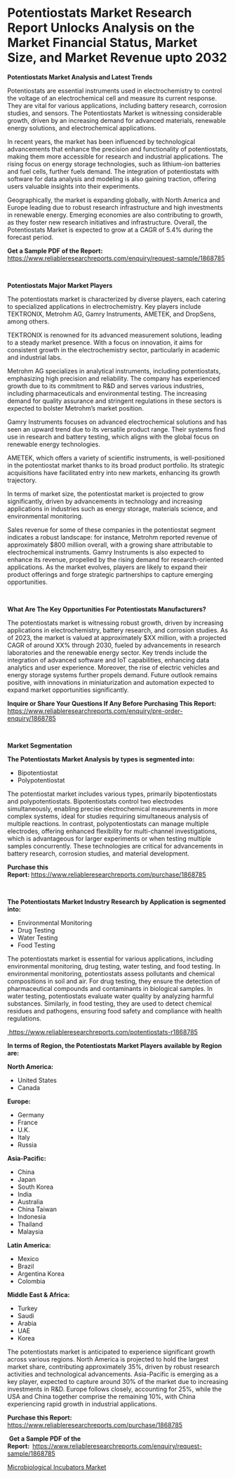 <p><h1>Potentiostats Market Research Report Unlocks Analysis on the Market Financial Status, Market Size, and Market Revenue upto 2032</h1></p><p><strong>Potentiostats Market Analysis and Latest Trends</strong></p>
<p><p>Potentiostats are essential instruments used in electrochemistry to control the voltage of an electrochemical cell and measure its current response. They are vital for various applications, including battery research, corrosion studies, and sensors. The Potentiostats Market is witnessing considerable growth, driven by an increasing demand for advanced materials, renewable energy solutions, and electrochemical applications.</p><p>In recent years, the market has been influenced by technological advancements that enhance the precision and functionality of potentiostats, making them more accessible for research and industrial applications. The rising focus on energy storage technologies, such as lithium-ion batteries and fuel cells, further fuels demand. The integration of potentiostats with software for data analysis and modeling is also gaining traction, offering users valuable insights into their experiments.</p><p>Geographically, the market is expanding globally, with North America and Europe leading due to robust research infrastructure and high investments in renewable energy. Emerging economies are also contributing to growth, as they foster new research initiatives and infrastructure. Overall, the Potentiostats Market is expected to grow at a CAGR of 5.4% during the forecast period.</p></p>
<p><strong>Get a Sample PDF of the Report:&nbsp;</strong> <a href="https://www.reliableresearchreports.com/enquiry/request-sample/1868785?utm_campaign=2657&utm_medium=2&utm_source=Github&utm_content=ia&utm_term=08042025&utm_id=potentiostats">https://www.reliableresearchreports.com/enquiry/request-sample/1868785</a></p>
<p>&nbsp;</p>
<p><strong>Potentiostats Major Market Players</strong></p>
<p><p>The potentiostats market is characterized by diverse players, each catering to specialized applications in electrochemistry. Key players include TEKTRONIX, Metrohm AG, Gamry Instruments, AMETEK, and DropSens, among others. </p><p>TEKTRONIX is renowned for its advanced measurement solutions, leading to a steady market presence. With a focus on innovation, it aims for consistent growth in the electrochemistry sector, particularly in academic and industrial labs.</p><p>Metrohm AG specializes in analytical instruments, including potentiostats, emphasizing high precision and reliability. The company has experienced growth due to its commitment to R&D and serves various industries, including pharmaceuticals and environmental testing. The increasing demand for quality assurance and stringent regulations in these sectors is expected to bolster Metrohm’s market position.</p><p>Gamry Instruments focuses on advanced electrochemical solutions and has seen an upward trend due to its versatile product range. Their systems find use in research and battery testing, which aligns with the global focus on renewable energy technologies.</p><p>AMETEK, which offers a variety of scientific instruments, is well-positioned in the potentiostat market thanks to its broad product portfolio. Its strategic acquisitions have facilitated entry into new markets, enhancing its growth trajectory.</p><p>In terms of market size, the potentiostat market is projected to grow significantly, driven by advancements in technology and increasing applications in industries such as energy storage, materials science, and environmental monitoring. </p><p>Sales revenue for some of these companies in the potentiostat segment indicates a robust landscape: for instance, Metrohm reported revenue of approximately $800 million overall, with a growing share attributable to electrochemical instruments. Gamry Instruments is also expected to enhance its revenue, propelled by the rising demand for research-oriented applications. As the market evolves, players are likely to expand their product offerings and forge strategic partnerships to capture emerging opportunities.</p></p>
<p>&nbsp;</p>
<p><strong>What Are The Key Opportunities For Potentiostats Manufacturers?</strong></p>
<p><p>The potentiostats market is witnessing robust growth, driven by increasing applications in electrochemistry, battery research, and corrosion studies. As of 2023, the market is valued at approximately $XX million, with a projected CAGR of around XX% through 2030, fueled by advancements in research laboratories and the renewable energy sector. Key trends include the integration of advanced software and IoT capabilities, enhancing data analytics and user experience. Moreover, the rise of electric vehicles and energy storage systems further propels demand. Future outlook remains positive, with innovations in miniaturization and automation expected to expand market opportunities significantly.</p></p>
<p><strong>Inquire or Share Your Questions If Any Before Purchasing This Report:</strong> <a href="https://www.reliableresearchreports.com/enquiry/pre-order-enquiry/1868785?utm_campaign=2657&utm_medium=2&utm_source=Github&utm_content=ia&utm_term=08042025&utm_id=potentiostats">https://www.reliableresearchreports.com/enquiry/pre-order-enquiry/1868785</a></p>
<p>&nbsp;</p>
<p><strong>Market Segmentation</strong></p>
<p><strong>The Potentiostats Market Analysis by types is segmented into:</strong></p>
<p><ul><li>Bipotentiostat</li><li>Polypotentiostat</li></ul></p>
<p><p>The potentiostat market includes various types, primarily bipotentiostats and polypotentiostats. Bipotentiostats control two electrodes simultaneously, enabling precise electrochemical measurements in more complex systems, ideal for studies requiring simultaneous analysis of multiple reactions. In contrast, polypotentiostats can manage multiple electrodes, offering enhanced flexibility for multi-channel investigations, which is advantageous for larger experiments or when testing multiple samples concurrently. These technologies are critical for advancements in battery research, corrosion studies, and material development.</p></p>
<p><strong>Purchase this Report:&nbsp;</strong><a href="https://www.reliableresearchreports.com/purchase/1868785?utm_campaign=2657&utm_medium=2&utm_source=Github&utm_content=ia&utm_term=08042025&utm_id=potentiostats">https://www.reliableresearchreports.com/purchase/1868785</a></p>
<p>&nbsp;</p>
<p><strong>The Potentiostats Market Industry Research by Application is segmented into:</strong></p>
<p><ul><li>Environmental Monitoring</li><li>Drug Testing</li><li>Water Testing</li><li>Food Testing</li></ul></p>
<p><p>The potentiostats market is essential for various applications, including environmental monitoring, drug testing, water testing, and food testing. In environmental monitoring, potentiostats assess pollutants and chemical compositions in soil and air. For drug testing, they ensure the detection of pharmaceutical compounds and contaminants in biological samples. In water testing, potentiostats evaluate water quality by analyzing harmful substances. Similarly, in food testing, they are used to detect chemical residues and pathogens, ensuring food safety and compliance with health regulations.</p></p>
<p><a href="https://www.reliableresearchreports.com/potentiostats-r1868785?utm_campaign=2657&utm_medium=2&utm_source=Github&utm_content=ia&utm_term=08042025&utm_id=potentiostats">&nbsp;https://www.reliableresearchreports.com/potentiostats-r1868785</a></p>
<p><strong>In terms of Region, the Potentiostats Market Players available by Region are:</strong></p>
<p>
    <p> <strong> North America: </strong>
        <ul>
            <li>United States</li>
            <li>Canada</li>
        </ul>
        </p> 
    <p> <strong> Europe: </strong>
        <ul>
            <li>Germany</li>
            <li>France</li>
            <li>U.K.</li>
            <li>Italy</li>
            <li>Russia</li>
        </ul>
        </p> 
    <p> <strong> Asia-Pacific: </strong>
        <ul>
            <li>China</li>
            <li>Japan</li>
            <li>South Korea</li>
            <li>India</li>
            <li>Australia</li>
            <li>China Taiwan</li>
            <li>Indonesia</li>
            <li>Thailand</li>
            <li>Malaysia</li>
        </ul>
        </p> 
    <p> <strong> Latin America: </strong>
        <ul>
            <li>Mexico</li>
            <li>Brazil</li>
            <li>Argentina Korea</li>
            <li>Colombia</li>
        </ul>
        </p> 
    <p> <strong> Middle East & Africa: </strong>
        <ul>
            <li>Turkey</li>
            <li>Saudi</li>
            <li>Arabia</li>
            <li>UAE</li>
            <li>Korea</li>
        </ul>
    </p>
    </p>
<p><p>The potentiostats market is anticipated to experience significant growth across various regions. North America is projected to hold the largest market share, contributing approximately 35%, driven by robust research activities and technological advancements. Asia-Pacific is emerging as a key player, expected to capture around 30% of the market due to increasing investments in R&D. Europe follows closely, accounting for 25%, while the USA and China together comprise the remaining 10%, with China experiencing rapid growth in industrial applications.</p></p>
<p><strong>Purchase this Report: </strong><a href="https://www.reliableresearchreports.com/purchase/1868785?utm_campaign=2657&utm_medium=2&utm_source=Github&utm_content=ia&utm_term=08042025&utm_id=potentiostats">https://www.reliableresearchreports.com/purchase/1868785</a></p>
<p>&nbsp;<strong>Get a Sample PDF of the Report:&nbsp;&nbsp;</strong><a href="https://www.reliableresearchreports.com/enquiry/request-sample/1868785?utm_campaign=2657&utm_medium=2&utm_source=Github&utm_content=ia&utm_term=08042025&utm_id=potentiostats">https://www.reliableresearchreports.com/enquiry/request-sample/1868785</a></p>
<p><strong></strong></p>
<p><p><a href="https://github.com/barnickclara79/Market-Research-Report-List-1/blob/main/microbiological-incubators-market.md?utm_campaign=2657&utm_medium=2&utm_source=Github&utm_content=ia&utm_term=08042025&utm_id=potentiostats">Microbiological Incubators Market</a></p></p>